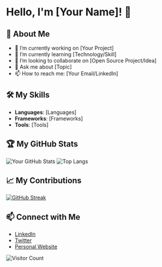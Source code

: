 # Hello, I'm [Your Name]! 👋

## 🚀 About Me
- 🔭 I’m currently working on [Your Project]
- 🌱 I’m currently learning [Technology/Skill]
- 👯 I’m looking to collaborate on [Open Source Project/Idea]
- 💬 Ask me about [Topic]
- 📫 How to reach me: [Your Email/LinkedIn]

## 🛠️ My Skills
- **Languages**: [Languages]
- **Frameworks**: [Frameworks]
- **Tools**: [Tools]

## 🏆 My GitHub Stats
![Your GitHub Stats](https://github-readme-stats.vercel.app/api?username=yourusername&show_icons=true)
![Top Langs](https://github-readme-stats.vercel.app/api/top-langs/?username=yourusername&layout=compact)

## 📈 My Contributions
[![GitHub Streak](https://github-readme-streak-stats.herokuapp.com/?user=yourusername)](https://git.io/streak-stats)

## 📫 Connect with Me
- [LinkedIn](Your_LinkedIn_Link)
- [Twitter](Your_Twitter_Link)
- [Personal Website](Your_Website_Link)

![Visitor Count](https://komarev.com/ghpvc/?username=yourusername&style=flat-square)
